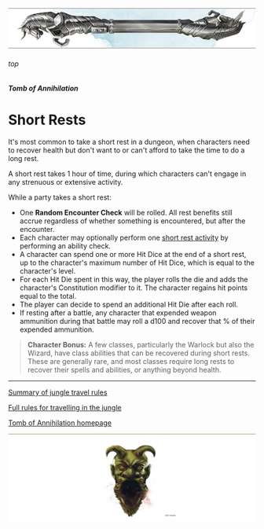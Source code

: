 

![immovable rod](../../images/immovable-rod.jpg)

###### top


##### Tomb of Annihilation

# Short Rests
It's most common to take a short rest in a dungeon, when characters need to recover health but don't want to or can't afford to take the time to do a long rest.

A short rest takes 1 hour of time, during which characters can't engage in any strenuous or extensive activity.

While a party takes a short rest:
- One **Random Encounter Check** will be rolled. All rest benefits still accrue regardless of whether something is encountered, but after the encounter.
- Each character may optionally perform one [short rest activity](activities_for_short_rests.md#short-rest-activities) by performing an ability check.
- A character can spend one or more Hit Dice at the end of a short rest, up to the character's maximum number of Hit Dice, which is equal to the character's level.
- For each Hit Die spent in this way, the player rolls the die and adds the character's Constitution modifier to it. The character regains hit points equal to the total.
- The player can decide to spend an additional Hit Die after each roll.
- If resting after a battle, any character that expended weapon ammunition during that battle may roll a d100 and recover that % of their expended ammunition.

> **Character Bonus:** A few classes, particularly the Warlock but also the Wizard, have class abilities that can be recovered during short rests. These are generally rare, and most classes require long rests to recover their spells and abilities, or anything beyond health.

---

[Summary of jungle travel rules](summary_of_travel_rules.md#top)

[Full rules for travelling in the jungle](rules_for_travelling.md#top)

[Tomb of Annihilation homepage](README.md#top)

![the end](../../images/toa-end.jpg)
